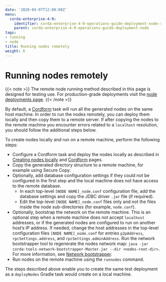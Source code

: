 ```yaml
---
date: '2020-04-07T12:00:00Z'
menu:
  corda-enterprise-4-9:
    identifier: corda-enterprise-4-9-operations-guide-deployment-node-running-remotely
    parent: corda-enterprise-4-9-operations-guide-deployment-node
tags:
- running
- node
title: Running nodes remotely
weight: 6
---
```


# Running nodes remotely

{{< note >}}
The remote node running method described in this page is designed for testing use. For production-grade deployments visit the [node deployments page](../../../../../../../en/platform/corda/4.9/enterprise/node-docker-deployments.md).
{{< /note >}}

By default, a [Cordform](generating-a-node-cordform.md) task will run all the generated nodes on the same host machine.
In order to run the nodes remotely, you can deploy them locally and then copy them to a remote server.
If after copying the nodes to the remote machine you encounter errors related to a `localhost` resolution, you should follow the additional steps below.

To create nodes locally and run on a remote machine, perform the following steps:

* Configure a Cordform task and deploy the nodes locally as described in [Creating nodes locally](generating-a-node.md) and [Cordform](generating-a-node-cordform.md) pages.
* Copy the generated directory structure to a remote machine, for example using Secure Copy.
* Optionally, add database configuration settings if they could not be configured in the first step and the local machine does not have access to the remote database.
  * In each top-level `[NODE NAME]_node.conf` configuration file, add the database settings and copy the JDBC driver `.jar` file (if required).
  * Edit the top-level `[NODE NAME]_node.conf` files only and not the files inside the node sub-directories (for example, `node.conf`).
* Optionally, bootstrap the network on the remote machine. This is an optional step when a remote machine does not accept `localhost` addresses, or if the generated nodes are configured to run on another host’s IP address. If needed, change the host addresses in the top-level configuration files `[NODE NAME]_node.conf` for entries `p2pAddress`, `rpcSettings.address`, and  `rpcSettings.adminAddress`. Run the network bootstrapper tool to regenerate the nodes network map: `java -jar corda-tools-network-bootstrapper-Master.jar --dir <nodes-root-dir>`. For more information, see [Network bootstrapper](network-bootstrapper.md).
* Run nodes on the remote machine using the `runnodes` command.

The steps described above enable you to create the same test deployment as a `deployNodes` Gradle task would create on a local machine.
